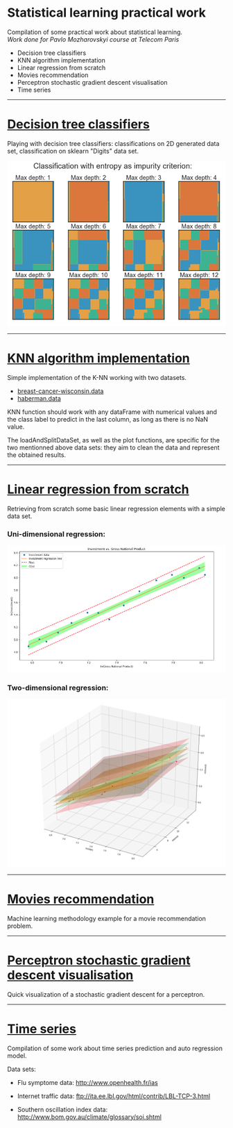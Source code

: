 # Statistical learning practical work
Compilation of some practical work about statistical learning.  
*Work done for Pavlo Mozharovskyi course at Telecom Paris*

* Decision tree classifiers
* KNN algorithm implementation
* Linear regression from scratch
* Movies recommendation
* Perceptron stochastic gradient descent visualisation
* Time series

---

# [Decision tree classifiers](./decision-tree-classifiers)
Playing with decision tree classifiers: classifications on 2D generated data set, classification on sklearn "Digits" data set.

![](./decision-tree-classifiers/pictures/max_depth_classifications.PNG)

---

# [KNN algorithm implementation](./knn-algorithm-implementation)
Simple implementation of the K-NN working with two datasets.

* [breast-cancer-wisconsin.data](https://archive.ics.uci.edu/ml/machine-learning-databases/breast-cancer-wisconsin/breast-cancer-wisconsin.data)
* [haberman.data](https://archive.ics.uci.edu/ml/machine-learning-databases/haberman/haberman.data)

KNN function should work with any dataFrame with numerical values and the class label to predict in the last column, as long as there is no NaN value.

The loadAndSplitDataSet, as well as the plot functions, are specific for the two mentionned above data sets: they aim to clean the data and represent the obtained results.

---

# [Linear regression from scratch](./linear-regression)
Retrieving from scratch some basic linear regression elements with a simple data set.

### Uni-dimensional regression:  
![](.//linear-regression/Screenshots/unidimensional.PNG)
### Two-dimensional regression:  
![](.//linear-regression/Screenshots/twodimensional.PNG)

---

# [Movies recommendation](./movies-recommendation)
Machine learning methodology example for a movie recommendation problem.

---

# [Perceptron stochastic gradient descent visualisation](./perceptron-stochastic-gradient-descent-visu)
Quick visualization of a stochastic gradient descent for a perceptron.

---

# [Time series](./time-series)

Compilation of some work about time series prediction and auto regression model.

Data sets:

* Flu symptome data: http://www.openhealth.fr/ias
 
 * Internet traffic data: ftp://ita.ee.lbl.gov/html/contrib/LBL-TCP-3.html
 
 * Southern oscillation index data: http://www.bom.gov.au/climate/glossary/soi.shtml
